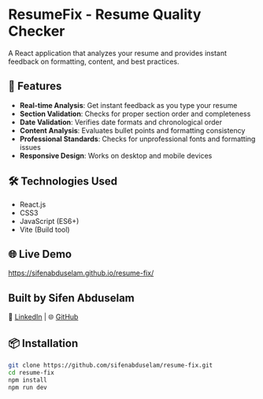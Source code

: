 # ResumeFix - Resume Quality Checker

A React application that analyzes your resume and provides instant feedback on formatting, content, and best practices.

## 🚀 Features

- **Real-time Analysis**: Get instant feedback as you type your resume
- **Section Validation**: Checks for proper section order and completeness  
- **Date Validation**: Verifies date formats and chronological order
- **Content Analysis**: Evaluates bullet points and formatting consistency
- **Professional Standards**: Checks for unprofessional fonts and formatting issues
- **Responsive Design**: Works on desktop and mobile devices

## 🛠️ Technologies Used

- React.js
- CSS3  
- JavaScript (ES6+)
- Vite (Build tool)

## 🌐 Live Demo

https://sifenabduselam.github.io/resume-fix/

## Built by Sifen Abduselam
🔗 [LinkedIn](https://www.linkedin.com/in/sifen-abduselam-a52798373/
) | 🌐 [GitHub](https://github.com/sifenabduselam)

## 📦 Installation

```bash
git clone https://github.com/sifenabduselam/resume-fix.git
cd resume-fix
npm install
npm run dev
